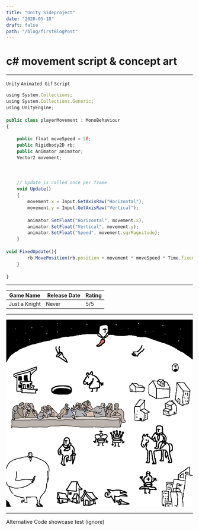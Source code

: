 ```yaml
---
title: "Unity Sideproject"
date: "2020-05-10"
draft: false
path: "/blog/firstBlogPost"
---
```

# c# movement script & concept art 
---

`Unity` `Animated Gif` `Script`

```javascript
using System.Collections;
using System.Collections.Generic;
using UnityEngine;

public class playerMovement : MonoBehaviour
{

    public float moveSpeed = 5f;
    public Rigidbody2D rb;
    public Animator animator;
    Vector2 movement;



    // Update is called once per frame
    void Update()
    {
        movement.x = Input.GetAxisRaw("Horizontal");
        movement.y = Input.GetAxisRaw("Vertical");

        animator.SetFloat("Horizontal", movement.x);
        animator.SetFloat("Vertical", movement.y);
        animator.SetFloat("Speed", movement.sqrMagnitude);
    }

void FixedUpdate(){
        rb.MovePosition(rb.position + movement * moveSpeed * Time.fixedDeltaTime);
    }

}
```

---


| Game Name | Release Date | Rating |
|-------|------ |------|
| Just a Knight   | Never   | 5/5 |

---

![conceptart](https://github.com/Jkytol/JKgatsby/blob/master/src/images/Knight.gif?raw=true)

---

Alternative Code showcase test (ignore)

<script src="https://gist.github.com/Jkytol/777337db4e8ebf2ab7b7373936a36459.js"></script>
